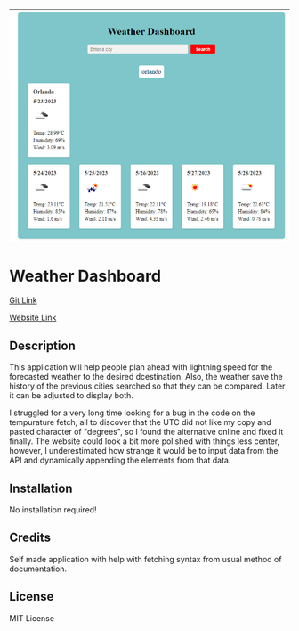 <img src="./assets/screenshot.dash.png">

# Weather Dashboard
<a href="https://github.com/mandaark17/weather-dash">Git Link</a>

<a href="https://mandaark17.github.io/weather-dash/">Website Link</a>

## Description

This application will help people plan ahead with lightning speed for the forecasted weather to the desired dcestination. Also, the weather save the history of the previous cities searched so that they can be compared. Later it can be adjusted to display both.

I struggled for a very long time looking for a bug in the code on the tempurature fetch, all to discover that the UTC did not like my copy and pasted character of "degrees", so I found the alternative online and fixed it finally. The website could look a bit more polished with things less center, however, I underestimated how strange it would be to input data from the API and dynamically appending the elements from that data.

## Installation

No installation required!

## Credits
Self made application with help with fetching syntax from usual method of documentation.

## License

MIT License
